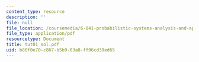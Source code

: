 ```yaml
---
content_type: resource
description: ''
file: null
file_location: /coursemedia/6-041-probabilistic-systems-analysis-and-applied-probability-spring-2006/b80f0e70c867b5b903a8ff96cd39ed65_tut01_sol.pdf
file_type: application/pdf
resourcetype: Document
title: tut01_sol.pdf
uid: b80f0e70-c867-b5b9-03a8-ff96cd39ed65
---
```


